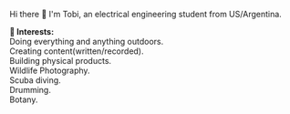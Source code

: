 Hi there 👋
I'm Tobi, an electrical engineering student from US/Argentina. 

**🌱 Interests:**<br />
Doing everything and anything outdoors.<br />
Creating content(written/recorded).<br />
Building physical products.<br />
Wildlife Photography.<br />
Scuba diving.<br />
Drumming.<br />
Botany.<br />

